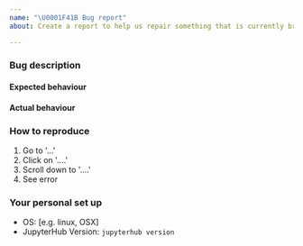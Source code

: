 ```yaml
---
name: "\U0001F41B Bug report"
about: Create a report to help us repair something that is currently broken

---
```

<!-- Thank you for contributing. These HTML commments will not render in the issue, but you can delete them once you've read them if you prefer! -->

### Bug description
<!-- Use this section to clearly and concisely describe the bug. -->

#### Expected behaviour
<!-- Tell us what you thought would happen. -->

#### Actual behaviour
<!-- Tell us what you actually happens. -->

### How to reproduce
<!-- Use this section to describe the steps that a user would take to experience this bug. -->

1. Go to '...'
2. Click on '....'
3. Scroll down to '....'
4. See error

### Your personal set up
<!-- Tell us a little about the system you're using. 
	Some tips:
	- Running `jupyter troubleshoot` from the command line, if possible, and posting its output would also be helpful.
	- Running JupyterHub in `--debug` mode (`jupyterhub --debug`) can also be helpful for troubleshooting.
 -->

 - OS: [e.g. linux, OSX]
 - JupyterHub Version: `jupyterhub version` <!-- jupyterhub --version. --->
